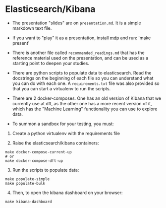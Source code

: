 # Elasticsearch/Kibana

- The presentation "slides" are on `presentation.md`. It is a simple markdown
  text file.

- If you want to "play" it as a presentation, install
  [mdp](https://github.com/visit1985/mdp) and run: 'make present'

- There is another file called `recommended_readings.md` that has the reference
  material used on the presentation, and can be used as a starting point to
deepen your studies.

- There are python scripts to populate data to elasticsearch. Read the
  docstrings on the beginning of each file so you can understand what you can
do with each one. A `requirements.txt` file was also provided so that you can
start a virtualenv to run the scripts.

- There are 2 docker-composes. One has an old version of Kibana that we
  currently use at dft, as the other one has a more recent version of it, which
has the "Machine Learning" functionality you can use to explore data.

- To summon a sandbox for your testing, you must:

1) Create a python virtualenv with the requirements file

2) Raise the elasticsearch/kibana containers:


```
make docker-compose-current-up
# or
make docker-compose-dft-up
```

3) Run the scripts to populate data:

```
make populate-simple
make populate-bulk
```


4) Then, to open the kibana dashboard on your browser:

```
make kibana-dashboard
```

